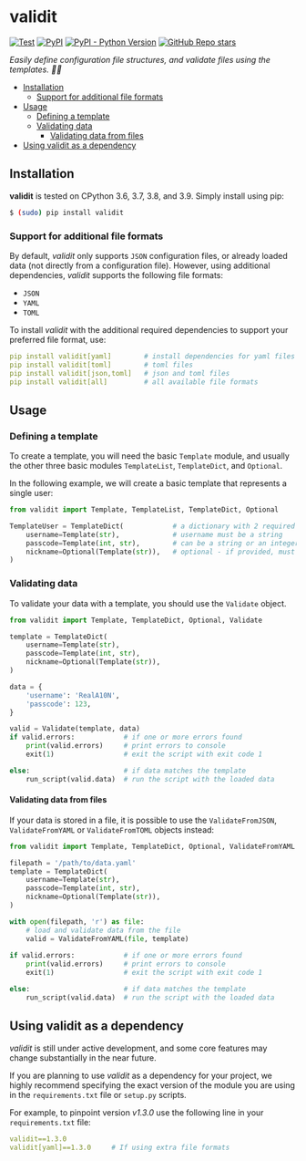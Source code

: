# validit <!-- omit in toc -->

[![Test](https://img.shields.io/github/workflow/status/reala10n/validit/%E2%9C%94%20Test?label=test)](https://github.com/RealA10N/validit/actions/workflows/test.yaml)
[![PyPI](https://img.shields.io/pypi/v/validit)](https://pypi.org/project/validit/)
[![PyPI - Python Version](https://img.shields.io/pypi/pyversions/validit)](https://pypi.org/project/validit/)
[![GitHub Repo stars](https://img.shields.io/github/stars/reala10n/validit?style=social)](https://github.com/RealA10N/validit)

_Easily define configuration file structures, and validate files using the templates. 🍒📂_

- [Installation](#installation)
  - [Support for additional file formats](#support-for-additional-file-formats)
- [Usage](#usage)
  - [Defining a template](#defining-a-template)
  - [Validating data](#validating-data)
    - [Validating data from files](#validating-data-from-files)
- [Using validit as a dependency](#using-validit-as-a-dependency)

## Installation

**validit** is tested on CPython 3.6, 3.7, 3.8, and 3.9.
Simply install using pip:

```bash
$ (sudo) pip install validit
```

### Support for additional file formats

By default, _validit_ only supports `JSON` configuration files, or
already loaded data (not directly from a configuration file). However, using
additional dependencies, _validit_ supports the following file formats:

- `JSON`
- `YAML`
- `TOML`

To install _validit_ with the additional required dependencies to support
your preferred file format, use:

```yaml
pip install validit[yaml]        # install dependencies for yaml files
pip install validit[toml]        # toml files
pip install validit[json,toml]   # json and toml files
pip install validit[all]         # all available file formats
```

## Usage

### Defining a template

To create a template, you will need the basic `Template` module, and usually the
other three basic modules `TemplateList`, `TemplateDict`, and `Optional`.

In the following example, we will create a basic template that represents a single user:

```python
from validit import Template, TemplateList, TemplateDict, Optional

TemplateUser = TemplateDict(            # a dictionary with 2 required values
    username=Template(str),             # username must be a string
    passcode=Template(int, str),        # can be a string or an integer.
    nickname=Optional(Template(str)),   # optional - if provided, must be a string.
)
```

### Validating data

To validate your data with a template, you should use the `Validate` object.

```python
from validit import Template, TemplateDict, Optional, Validate

template = TemplateDict(
    username=Template(str),
    passcode=Template(int, str),
    nickname=Optional(Template(str)),
)

data = {
    'username': 'RealA10N',
    'passcode': 123,
}

valid = Validate(template, data)
if valid.errors:            # if one or more errors found
    print(valid.errors)     # print errors to console
    exit(1)                 # exit the script with exit code 1

else:                       # if data matches the template
    run_script(valid.data)  # run the script with the loaded data
```

#### Validating data from files

If your data is stored in a file, it is possible to use the `ValidateFromJSON`,
`ValidateFromYAML` or `ValidateFromTOML` objects instead:

```python
from validit import Template, TemplateDict, Optional, ValidateFromYAML

filepath = '/path/to/data.yaml'
template = TemplateDict(
    username=Template(str),
    passcode=Template(int, str),
    nickname=Optional(Template(str)),
)

with open(filepath, 'r') as file:
    # load and validate data from the file
    valid = ValidateFromYAML(file, template)
    
if valid.errors:            # if one or more errors found
    print(valid.errors)     # print errors to console
    exit(1)                 # exit the script with exit code 1

else:                       # if data matches the template
    run_script(valid.data)  # run the script with the loaded data
```

## Using validit as a dependency

_validit_ is still under active development, and some core features
may change substantially in the near future.

If you are planning to use _validit_ as a dependency for your project,
we highly recommend specifying the exact version of the module you are using
in the `requirements.txt` file or `setup.py` scripts.

For example, to pinpoint version _v1.3.0_ use the following line in your
`requirements.txt` file:

```yaml
validit==1.3.0
validit[yaml]==1.3.0     # If using extra file formats
```
